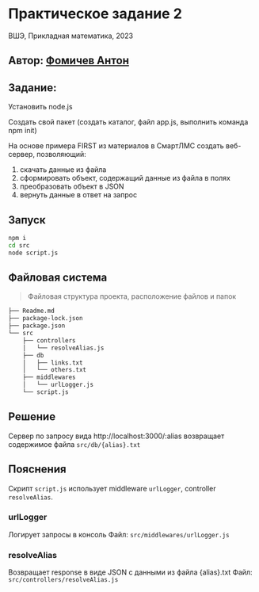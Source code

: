 # Практическое задание 2

ВШЭ, Прикладная математика, 2023

## Автор: [Фомичев Антон](https://github.com/fluxionbeats)

## Задание:

Установить node.js

Создать свой пакет (создать каталог, файл app.js, выполнить команда npm init)

На основе примера FIRST из материалов в СмартЛМС создать веб-сервер, позволяющий:

1. скачать данные из файла
2. сформировать объект, содержащий данные из файла в полях
3. преобразовать объект в JSON
4. вернуть данные в ответ на запрос

## Запуск

```bash
npm i
cd src
node script.js
```

## Файловая система

> Файловая структура проекта, расположение файлов и папок

```bash
├── Readme.md
├── package-lock.json
├── package.json
└── src
    ├── controllers
    │   └── resolveAlias.js
    ├── db
    │   ├── links.txt
    │   └── others.txt
    ├── middlewares
    │   └── urlLogger.js
    └── script.js
```

## Решение

Сервер по запросу вида http://localhost:3000/:alias возвращает содержимое файла `src/db/{alias}.txt`

## Пояснения

Скрипт `script.js` использует middleware `urlLogger`, controller `resolveAlias`.

### urlLogger

Логирует запросы в консоль
Файл: `src/middlewares/urlLogger.js`

### resolveAlias

Возвращает response в виде JSON с данными из файла {alias}.txt
Файл: `src/controllers/resolveAlias.js`
